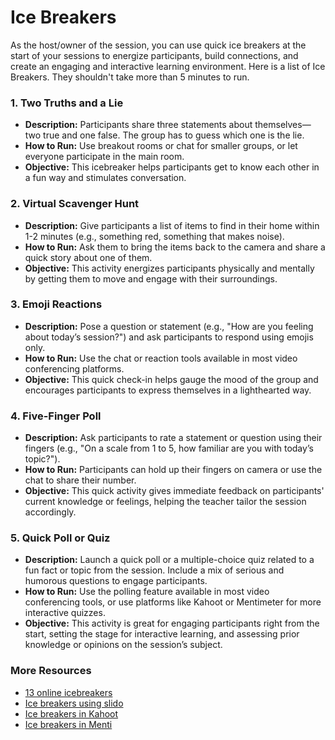 # Ice Breakers

As the host/owner of the session, you can use quick ice breakers at the start of your sessions to energize participants, build connections, and create an engaging and interactive learning environment. Here is a list of Ice Breakers. They shouldn't take more than 5 minutes to run. 

### 1. Two Truths and a Lie

- **Description:** Participants share three statements about themselves—two true and one false. The group has to guess which one is the lie.
- **How to Run:** Use breakout rooms or chat for smaller groups, or let everyone participate in the main room.
- **Objective:** This icebreaker helps participants get to know each other in a fun way and stimulates conversation.

### 2. Virtual Scavenger Hunt

- **Description:** Give participants a list of items to find in their home within 1-2 minutes (e.g., something red, something that makes noise).
- **How to Run:** Ask them to bring the items back to the camera and share a quick story about one of them.
- **Objective:**  This activity energizes participants physically and mentally by getting them to move and engage with their surroundings.

### 3. Emoji Reactions

- **Description:** Pose a question or statement (e.g., "How are you feeling about today’s session?") and ask participants to respond using emojis only.
- **How to Run:** Use the chat or reaction tools available in most video conferencing platforms.
- **Objective:**  This quick check-in helps gauge the mood of the group and encourages participants to express themselves in a lighthearted way.

### 4. Five-Finger Poll

- **Description:** Ask participants to rate a statement or question using their fingers (e.g., "On a scale from 1 to 5, how familiar are you with today’s topic?").
- **How to Run:** Participants can hold up their fingers on camera or use the chat to share their number.
- **Objective:**  This quick activity gives immediate feedback on participants' current knowledge or feelings, helping the teacher tailor the session accordingly.

### 5. Quick Poll or Quiz

- **Description:** Launch a quick poll or a multiple-choice quiz related to a fun fact or topic from the session. Include a mix of serious and humorous questions to engage participants.
- **How to Run:** Use the polling feature available in most video conferencing tools, or use platforms like Kahoot or Mentimeter for more interactive quizzes.
- **Objective:** This activity is great for engaging participants right from the start, setting the stage for interactive learning, and assessing prior knowledge or opinions on the session’s subject.


### More Resources

- [13 online icebreakers](https://howspace.com/blog/13-online-icebreakers-energizer-activities-and-games-to-make-your-next-workshop-more-engaging/)
- [Ice breakers using slido](https://blog.slido.com/virtual-icebreakers/)
- [Ice breakers in Kahoot](https://kahoot.com/blog/2024/05/28/energizing-icebreakers-for-meetings-presentations/)
- [Ice breakers in Menti](https://www.mentimeter.com/de-DE/templates/icebreakers-templates-examples/fun)